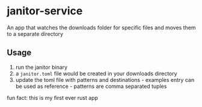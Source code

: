 # janitor-service

An app that watches the downloads folder for specific files and moves them to a separate directory

## Usage

1. run the janitor binary
2. a `janitor.toml` file would be created in your downloads directory
3. update the toml file with patterns and destinations - examples entry can be used as reference - patterns are comma separated tuples

fun fact: this is my first ever rust app
